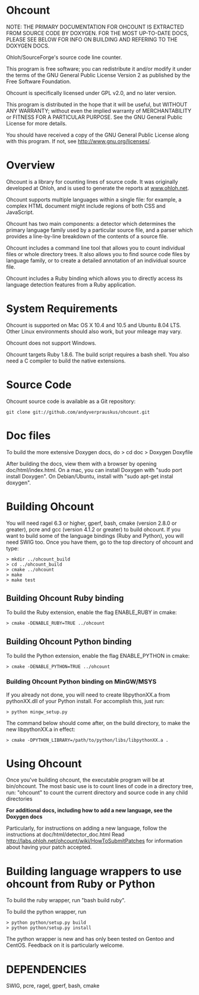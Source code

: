 # Ohcount

NOTE: THE PRIMARY DOCUMENTATION FOR OHCOUNT IS EXTRACTED FROM SOURCE CODE
BY DOXYGEN. FOR THE MOST UP-TO-DATE DOCS, PLEASE SEE BELOW FOR INFO
ON BUILDING AND REFERING TO THE DOXYGEN DOCS.

Ohloh/SourceForge's source code line counter.

This program is free software; you can redistribute it and/or modify
it under the terms of the GNU General Public License Version 2 as
published by the Free Software Foundation.

Ohcount is specifically licensed under GPL v2.0, and no later version.

This program is distributed in the hope that it will be useful,
but WITHOUT ANY WARRANTY; without even the implied warranty of
MERCHANTABILITY or FITNESS FOR A PARTICULAR PURPOSE.  See the
GNU General Public License for more details.

You should have received a copy of the GNU General Public License
along with this program.  If not, see <http://www.gnu.org/licenses/>.

# Overview

Ohcount is a library for counting lines of source code.
It was originally developed at Ohloh, and is used to generate
the reports at www.ohloh.net.

Ohcount supports multiple languages within a single file: for example,
a complex HTML document might include regions of both CSS and JavaScript.

Ohcount has two main components: a detector which determines the primary
language family used by a particular source file, and a parser which
provides a line-by-line breakdown of the contents of a source file.

Ohcount includes a command line tool that allows you to count individual
files or whole directory trees. It also allows you to find source code
files by language family, or to create a detailed annotation of an
individual source file.

Ohcount includes a Ruby binding which allows you to directly access its
language detection features from a Ruby application.

# System Requirements

Ohcount is supported on Mac OS X 10.4 and 10.5 and Ubuntu 8.04 LTS. Other Linux
environments should also work, but your mileage may vary.

Ohcount does not support Windows.

Ohcount targets Ruby 1.8.6. The build script requires a bash shell. You
also need a C compiler to build the native extensions.

# Source Code

Ohcount source code is available as a Git repository:

    git clone git://github.com/andyverprauskus/ohcount.git

# Doc files

To build the more extensive Doxygen docs, do
	> cd doc
	> Doxygen Doxyfile

After building the docs, view them with a browser by opening doc/html/index.html.
On a mac, you can install Doxygen with "sudo port install Doxygen".
On Debian/Ubuntu, install with "sudo apt-get instal doxygen".

# Building Ohcount

You will need ragel 6.3 or higher, gperf, bash, cmake (version 2.8.0 or greater), pcre and gcc (version 4.1.2 or greater) to build ohcount. If you want to build some of the language bindings (Ruby and Python), you will need SWIG too. Once you have them, go to the top directory of ohcount and type:

	> mkdir ../ohcount_build
	> cd ../ohcount_build
	> cmake ../ohcount
	> make
	> make test

## Building Ohcount Ruby binding

To build the Ruby extension, enable the flag ENABLE_RUBY in cmake:

	> cmake -DENABLE_RUBY=TRUE ../ohcount

## Building Ohcount Python binding

To build the Python extension, enable the flag ENABLE_PYTHON in cmake:

	> cmake -DENABLE_PYTHON=TRUE ../ohcount

### Building Ohcount Python binding on MinGW/MSYS

If you already not done, you will need to create libpythonXX.a from pythonXX.dll of your Python install. For accomplish this, just run:

	> python mingw_setup.py

The command below should come after, on the build directory, to make the new libpythonXX.a in effect:

	> cmake -DPYTHON_LIBRARY=/path/to/python/libs/libpythonXX.a .

# Using Ohcount

Once you've building ohcount, the executable program will be at bin/ohcount. The most basic use is to count lines of code in a directory tree, run:
	"ohcount" to count the current directory and source code in any child directories

**For additional docs, including how to add a new language, see the Doxygen docs**

Particularly, for instructions on adding a new language, follow the instructions at doc/html/detector_doc.html
Read http://labs.ohloh.net/ohcount/wiki/HowToSubmitPatches for information about having your patch accepted.

# Building language wrappers to use ohcount from Ruby or Python

To build the ruby wrapper, run "bash build ruby".

To build the python wrapper, run

	> python python/setup.py build
	> python python/setup.py install

The python wrapper is new and has only been tested on Gentoo and CentOS. Feedback on it is particularly welcome.


DEPENDENCIES
============
SWIG, pcre, ragel, gperf, bash, cmake
